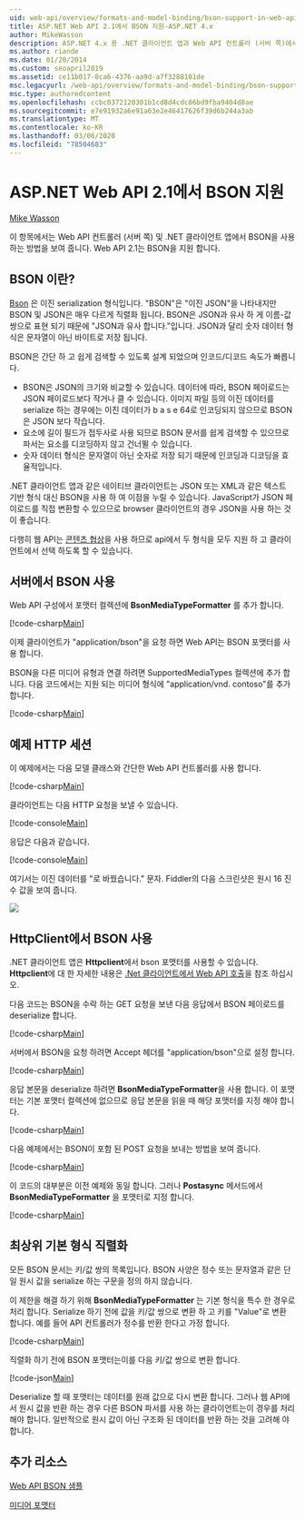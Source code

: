 ```yaml
---
uid: web-api/overview/formats-and-model-binding/bson-support-in-web-api-21
title: ASP.NET Web API 2.1에서 BSON 지원-ASP.NET 4.x
author: MikeWasson
description: ASP.NET 4.x 용 .NET 클라이언트 앱과 Web API 컨트롤러 (서버 쪽)에서 BSON을 사용 하는 방법을 보여 줍니다.
ms.author: riande
ms.date: 01/20/2014
ms.custom: seoapril2019
ms.assetid: ce11b017-0ca6-4376-aa9d-a7f3288101de
msc.legacyurl: /web-api/overview/formats-and-model-binding/bson-support-in-web-api-21
msc.type: authoredcontent
ms.openlocfilehash: ccbc0372120301b1cd8d4cdc86bd9fba9404d8ae
ms.sourcegitcommit: e7e91932a6e91a63e2e46417626f39d6b244a3ab
ms.translationtype: MT
ms.contentlocale: ko-KR
ms.lasthandoff: 03/06/2020
ms.locfileid: "78504683"
---
```

# <a name="bson-support-in-aspnet-web-api-21"></a>ASP.NET Web API 2.1에서 BSON 지원

[Mike Wasson](https://github.com/MikeWasson)

이 항목에서는 Web API 컨트롤러 (서버 쪽) 및 .NET 클라이언트 앱에서 BSON을 사용 하는 방법을 보여 줍니다. Web API 2.1는 BSON을 지원 합니다. 

## <a name="what-is-bson"></a>BSON 이란?

[Bson](http://bsonspec.org/) 은 이진 serialization 형식입니다. "BSON"은 "이진 JSON"을 나타내지만 BSON 및 JSON은 매우 다르게 직렬화 됩니다. BSON은 JSON과 유사 하 게 이름-값 쌍으로 표현 되기 때문에 "JSON과 유사 합니다."입니다. JSON과 달리 숫자 데이터 형식은 문자열이 아닌 바이트로 저장 됩니다.

BSON은 간단 하 고 쉽게 검색할 수 있도록 설계 되었으며 인코드/디코드 속도가 빠릅니다.

- BSON은 JSON의 크기와 비교할 수 있습니다. 데이터에 따라, BSON 페이로드는 JSON 페이로드보다 작거나 클 수 있습니다. 이미지 파일 등의 이진 데이터를 serialize 하는 경우에는 이진 데이터가 b a s e 64로 인코딩되지 않으므로 BSON은 JSON 보다 작습니다.
- 요소에 길이 필드가 접두사로 사용 되므로 BSON 문서를 쉽게 검색할 수 있으므로 파서는 요소를 디코딩하지 않고 건너뛸 수 있습니다.
- 숫자 데이터 형식은 문자열이 아닌 숫자로 저장 되기 때문에 인코딩과 디코딩을 효율적입니다.

.NET 클라이언트 앱과 같은 네이티브 클라이언트는 JSON 또는 XML과 같은 텍스트 기반 형식 대신 BSON을 사용 하 여 이점을 누릴 수 있습니다. JavaScript가 JSON 페이로드를 직접 변환할 수 있으므로 browser 클라이언트의 경우 JSON을 사용 하는 것이 좋습니다.

다행히 웹 API는 [콘텐츠 협상](content-negotiation.md)을 사용 하므로 api에서 두 형식을 모두 지원 하 고 클라이언트에서 선택 하도록 할 수 있습니다.

## <a name="enabling-bson-on-the-server"></a>서버에서 BSON 사용

Web API 구성에서 포맷터 컬렉션에 **BsonMediaTypeFormatter** 를 추가 합니다.

[!code-csharp[Main](bson-support-in-web-api-21/samples/sample1.cs)]

이제 클라이언트가 "application/bson"을 요청 하면 Web API는 BSON 포맷터를 사용 합니다.

BSON을 다른 미디어 유형과 연결 하려면 SupportedMediaTypes 컬렉션에 추가 합니다. 다음 코드에서는 지원 되는 미디어 형식에 "application/vnd. contoso"를 추가 합니다.

[!code-csharp[Main](bson-support-in-web-api-21/samples/sample2.cs)]

## <a name="example-http-session"></a>예제 HTTP 세션

이 예제에서는 다음 모델 클래스와 간단한 Web API 컨트롤러를 사용 합니다.

[!code-csharp[Main](bson-support-in-web-api-21/samples/sample3.cs)]

클라이언트는 다음 HTTP 요청을 보낼 수 있습니다.

[!code-console[Main](bson-support-in-web-api-21/samples/sample4.cmd)]

응답은 다음과 같습니다.

[!code-console[Main](bson-support-in-web-api-21/samples/sample5.cmd)]

여기서는 이진 데이터를 &quot;로 바꿨습니다.&quot; 문자. Fiddler의 다음 스크린샷은 원시 16 진수 값을 보여 줍니다.

[![](bson-support-in-web-api-21/_static/image2.png)](bson-support-in-web-api-21/_static/image1.png)

## <a name="using-bson-with-httpclient"></a>HttpClient에서 BSON 사용

.NET 클라이언트 앱은 **Httpclient**에서 bson 포맷터를 사용할 수 있습니다. **Httpclient**에 대 한 자세한 내용은 [.Net 클라이언트에서 Web API 호출](../advanced/calling-a-web-api-from-a-net-client.md)을 참조 하십시오.

다음 코드는 BSON을 수락 하는 GET 요청을 보낸 다음 응답에서 BSON 페이로드를 deserialize 합니다.

[!code-csharp[Main](bson-support-in-web-api-21/samples/sample6.cs)]

서버에서 BSON을 요청 하려면 Accept 헤더를 "application/bson"으로 설정 합니다.

[!code-csharp[Main](bson-support-in-web-api-21/samples/sample7.cs)]

응답 본문을 deserialize 하려면 **BsonMediaTypeFormatter**을 사용 합니다. 이 포맷터는 기본 포맷터 컬렉션에 없으므로 응답 본문을 읽을 때 해당 포맷터를 지정 해야 합니다.

[!code-csharp[Main](bson-support-in-web-api-21/samples/sample8.cs)]

다음 예제에서는 BSON이 포함 된 POST 요청을 보내는 방법을 보여 줍니다.

[!code-csharp[Main](bson-support-in-web-api-21/samples/sample9.cs)]

이 코드의 대부분은 이전 예제와 동일 합니다. 그러나 **Postasync** 메서드에서 **BsonMediaTypeFormatter** 을 포맷터로 지정 합니다.

[!code-csharp[Main](bson-support-in-web-api-21/samples/sample10.cs)]

## <a name="serializing-top-level-primitive-types"></a>최상위 기본 형식 직렬화

모든 BSON 문서는 키/값 쌍의 목록입니다. BSON 사양은 정수 또는 문자열과 같은 단일 원시 값을 serialize 하는 구문을 정의 하지 않습니다.

이 제한을 해결 하기 위해 **BsonMediaTypeFormatter** 는 기본 형식을 특수 한 경우로 처리 합니다. Serialize 하기 전에 값을 키/값 쌍으로 변환 하 고 키를 "Value"로 변환 합니다. 예를 들어 API 컨트롤러가 정수를 반환 한다고 가정 합니다.

[!code-csharp[Main](bson-support-in-web-api-21/samples/sample11.cs)]

직렬화 하기 전에 BSON 포맷터는이를 다음 키/값 쌍으로 변환 합니다.

[!code-json[Main](bson-support-in-web-api-21/samples/sample12.json)]

Deserialize 할 때 포맷터는 데이터를 원래 값으로 다시 변환 합니다. 그러나 웹 API에서 원시 값을 반환 하는 경우 다른 BSON 파서를 사용 하는 클라이언트는이 경우를 처리 해야 합니다. 일반적으로 원시 값이 아닌 구조화 된 데이터를 반환 하는 것을 고려해 야 합니다.

## <a name="additional-resources"></a>추가 리소스

[Web API BSON 샘플](https://github.com/aspnet/samples/tree/master/samples/aspnet/WebApi/BSONSample/)

[미디어 포맷터](media-formatters.md)
